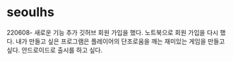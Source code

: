 # seoulhs
220608- 새로운 기능 추가 깃허브 회원 가입을 했다. 노트북으로 회원 가입을 다시 했다.
내가 만들고 싶은 프로그램은 플레이어의 단조로움을 깨는 재미있는 게임을 만들고 싶다. 안드로이드로 출시를 하고 싶다.

